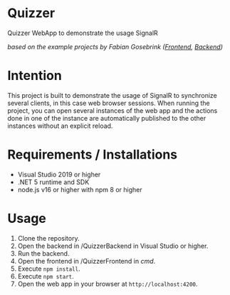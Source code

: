 # Quizzer
Quizzer WebApp to demonstrate the usage SignalR

_based on the example projects by Fabian Gosebrink ([Frontend](https://github.com/FabianGosebrink/Sample-Todo-Frontend), [Backend](https://github.com/FabianGosebrink/Sample-Todo-Backend))_

# Intention
This project is built to demonstrate the usage of SignalR to synchronize several clients, in this case web browser sessions. When running the project, you can open several instances of the web app and the actions done in one of the instance are automatically published to the other instances without an explicit reload.

# Requirements / Installations
- Visual Studio 2019 or higher
- .NET 5 runtime and SDK
- node.js v16 or higher with npm 8 or higher

# Usage
1. Clone the repository.
2. Open the backend in /QuizzerBackend in Visual Studio or higher.
3. Run the backend.
4. Open the frontend in /QuizzerFrontend in _cmd_.
5. Execute `npm install`.
5. Execute `npm start`.
6. Open the web app in your browser at `http://localhost:4200`.
